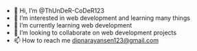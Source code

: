 - 👋 Hi, I’m @ThUnDeR-CoDeR123
- 👀 I’m interested in web development and learning many things
- 🌱 I’m currently learning web development
- 💞️ I’m looking to collaborate on web development projects
- 📫 How to reach me dipnarayansen123@gmail.com

<!---
ThUnDeR-CoDeR123/ThUnDeR-CoDeR123 is a ✨ special ✨ repository because its `README.md` (this file) appears on your GitHub profile.
You can click the Preview link to take a look at your changes.
--->
